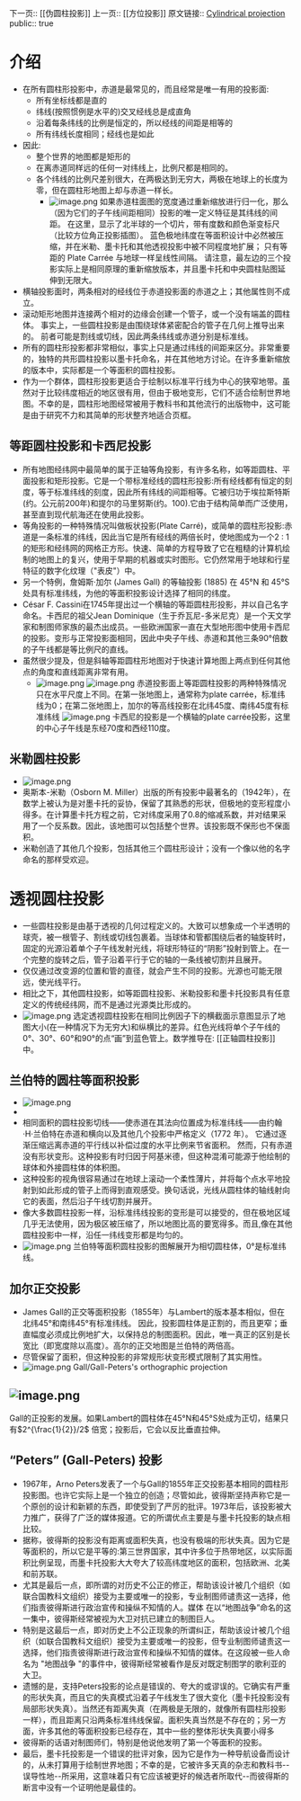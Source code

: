 下一页:: [[伪圆柱投影]]
上一页:: [[方位投影]]
原文链接:: [Cylindrical projection](https://web.archive.org/web/20180227085810/http://www.progonos.com/furuti/MapProj/Normal/ProjCyl/projCyl.html)
public:: true

# 介绍
- 在所有圆柱形投影中，赤道是最常见的，而且经常是唯一有用的投影面:
  * 所有坐标线都是直的
  * 纬线(按照惯例是水平的)交叉经线总是成直角
  * 沿着每条纬线的比例是恒定的，所以经线的间距是相等的
  * 所有纬线长度相同；经线也是如此
- 因此:
  * 整个世界的地图都是矩形的
  * 在离赤道同样远的任何一对纬线上，比例尺都是相同的。
  * 各个纬线的比例尺差别很大，在两极达到无穷大，两极在地球上的长度为零，但在圆柱形地图上却与赤道一样长。
	- ![image.png](../assets/image_1623892351024_0.png) 
	  如果赤道柱面图的宽度通过重新缩放进行归一化，那么（因为它们的子午线间距相同）投影的唯一定义特征是其纬线的间距。 在这里，显示了北半球的一个切片，带有度数和颜色渐变标尺（比较方位角正投影插图）。 蓝色极地纬度在等面积设计中必然被压缩，并在米勒、墨卡托和其他透视投影中被不同程度地扩展； 只有等距的 Plate Carrée 与地球一样呈线性间隔。 请注意，最左边的三个投影实际上是相同原理的重新缩放版本，并且墨卡托和中央圆柱贴图延伸到无限大。
- 横轴投影面时，两条相对的经线位于赤道投影面的赤道之上；其他属性则不成立。
- 滚动矩形地图并连接两个相对的边缘会创建一个管子，或一个没有端盖的圆柱体。 事实上，一些圆柱投影是由围绕球体紧密配合的管子在几何上推导出来的。 前者可能是割线或切线，因此两条纬线或赤道分别是标准线。
- 所有的圆柱形投影都非常相似，事实上只是通过纬线的间距来区分。非常重要的，独特的共形圆柱投影以墨卡托命名，并在其他地方讨论。在许多重新缩放的版本中，实际都是一个等面积的圆柱投影。
- 作为一个群体，圆柱形投影更适合于绘制以标准平行线为中心的狭窄地带。虽然对于比较纬度相近的地区很有用，但由于极地变形，它们不适合绘制世界地图。不幸的是，圆柱形地图经常被用于教科书和其他流行的出版物中，这可能是由于研究不力和其简单的形状整齐地适合页框。
## 等距圆柱投影和卡西尼投影
- 所有地图经纬网中最简单的属于正轴等角投影，有许多名称，如等距圆柱、平面投影和矩形投影。它是一个带标准经线的圆柱形投影:所有经线都有恒定的刻度，等于标准纬线的刻度，因此所有纬线的间距相等。它被归功于埃拉斯特斯(约。公元前200年)和提尔的马里努斯(约。100).它由于结构简单而广泛使用，甚至直到现代航海还在使用此投影。
- 等角投影的一种特殊情况叫做板状投影(Plate Carré)，或简单的圆柱形投影:赤道是一条标准的纬线，因此当它是所有经线的两倍长时，使地图成为一个2 : 1的矩形和经纬网的网格正方形。快速、简单的方程导致了它在粗糙的计算机绘制的地图上的复兴，使用于早期的机器或实时图形。它仍然常用于地球和行星特征的数字化纹理（"表皮"）中。
- 另一个特例，詹姆斯·加尔 (James Gall) 的等轴投影 (1885) 在 45°N 和 45°S 处具有标准纬线，为他的等面积投影设计选择了相同的纬度。
- César F. Cassini在1745年提出过一个横轴的等距圆柱形投影，并以自己名字命名。卡西尼的祖父Jean Dominique（生于乔瓦尼-多米尼克）是一个天文学家和制图师家族的最杰出成员。一些欧洲国家一直在大型地形图中使用卡西尼的投影。变形与正常投影面相同，因此中央子午线、赤道和其他三条90°倍数的子午线都是等比例尺的直线。
- 虽然很少提及，但是斜轴等距圆柱形地图对于快速计算地图上两点到任何其他点的角度和直线距离非常有用。
	- ![image.png](../assets/image_1623919399001_0.png) 
	  ![image.png](../assets/image_1623919406476_0.png) 
	  赤道投影面上等距圆柱投影的两种特殊情况只在水平尺度上不同。在第一张地图上，通常称为plate carrée，标准纬线为0；在第二张地图上，加尔的等高线投影在北纬45度、南纬45度有标准纬线
	  ![image.png](../assets/image_1623919413688_0.png) 
	  卡西尼的投影是一个横轴的plate carrée投影，这里的中心子午线是东经70度和西经110度。
## 米勒圆柱投影
- ![image.png](../assets/image_1623919648541_0.png)
- 奥斯本-米勒（Osborn M. Miller）出版的所有投影中最著名的（1942年），在数学上被认为是对墨卡托的妥协，保留了其熟悉的形状，但极地的变形程度小得多。在计算墨卡托方程之前，它对纬度采用了0.8的缩减系数，并对结果采用了一个反系数。因此，该地图可以包括整个世界。该投影既不保形也不保面积。
- 米勒创造了其他几个投影，包括其他三个圆柱形设计；没有一个像以他的名字命名的那样受欢迎。
# 透视圆柱投影
- 一些圆柱投影是由基于透视的几何过程定义的。大致可以想象成一个半透明的球壳，被一根管子、割线或切线包裹着。当球体和管都围绕后者的轴旋转时，固定的光源沿着单个子午线发射光线，将球形特征的“阴影”投射到管上。在一个完整的旋转之后，管子沿着平行于它的轴的一条线被切割并且展开。
- 仅仅通过改变源的位置和管的直径，就会产生不同的投影。光源也可能无限远，使光线平行。
- 相比之下，其他圆柱投影，如等距圆柱投影、米勒投影和墨卡托投影具有任意定义的传统经纬网，而不是通过光源类比形成的。
- ![image.png](../assets/image_1623920060119_0.png) 
  选定透视圆柱投影在相同比例因子下的横截面示意图显示了地图大小(在一种情况下为无穷大)和纵横比的差异。红色光线将单个子午线的0°、30°、60°和90°的点“画”到蓝色管上。数学推导在: [[正轴圆柱投影]] 中。
## 兰伯特的圆柱等面积投影
- ![image.png](../assets/image_1623920620484_0.png)
-
- 相同面积的圆柱投影切线——使赤道在其法向位置成为标准纬线——由约翰·H·兰伯特在赤道和横向以及其他几个投影中严格定义（1772 年）。 它通过逐渐压缩远离赤道的平行线以补偿过度的水平比例来节省面积。 然而，只有赤道没有形状变形。这种投影有时归因于阿基米德，但这种混淆可能源于他绘制的球体和外接圆柱体的体积图。
- 这种投影的视角很容易通过在地球上滚动一个柔性薄片，并将每个点水平地投射到如此形成的管子上而得到直观感受。换句话说，光线从圆柱体的轴线射向它的表面，然后沿子午线切割并展开。
- 像大多数圆柱投影一样，沿标准纬线投影的变形是可以接受的，但在极地区域几乎无法使用，因为极区被压缩了，所以地图比高的要宽得多。而且,像在其他圆柱投影中一样，沿任一纬线变形都是均匀的。
- ![image.png](../assets/image_1623922722859_0.png) 
  兰伯特等面积圆柱投影的图解展开为相切圆柱体，0°是标准纬线。
## 加尔正交投影
- James Gall的正交等面积投影（1855年）与Lambert的版本基本相似，但在北纬45°和南纬45°有标准纬线。 因此，投影圆柱体是正割的，而且更窄；垂直幅度必须成比例地扩大，以保持总的制图面积。因此，唯一真正的区别是长宽比（即宽度除以高度）。高尔的正交地图是兰伯特的两倍高。
- 尽管保留了面积，但这种投影的非常规形状变形模式限制了其实用性。
- ![image.png](../assets/image_1623980497891_0.png) 
  Gall/Gall-Peters's orthographic projection
## ![image.png](../assets/image_1623980580822_0.png) 
Gall的正投影的发展。如果Lambert的圆柱体在45°N和45°S处成为正切，结果只有$2^{\frac{1}{2}}/2$ 倍宽；投影后，它会以反比垂直拉伸。
## “Peters” (Gall-Peters) 投影
- 1967年，Arno Peters发表了一个与Gall的1855年正交投影基本相同的圆柱形投影图。也许它实际上是一个独立的创造；尽管如此，彼得斯坚持声称它是一个原创的设计和新颖的东西，即使受到了严厉的批评。1973年后，该投影被大力推广，获得了广泛的媒体报道。它的所谓优点主要是与墨卡托投影的缺点相比较。
- 据称，彼得斯的投影没有距离或面积失真，也没有极端的形状失真。因为它是等面积的，所以它是平等的:第三世界国家，其中许多位于热带地区，以实际面积比例呈现，而墨卡托投影大大夸大了较高纬度地区的面积，包括欧洲、北美和前苏联。
- 尤其是最后一点，即所谓的对历史不公正的修正，帮助该设计被几个组织（如联合国教科文组织）接受为主要或唯一的投影，专业制图师谴责这一选择，他们指责彼得斯进行政治宣传和操纵不知情的人。媒体 在以“地图战争”命名的这一集中，彼得斯经常被视为大卫对抗已建立的制图巨人。
- 特别是这最后一点，即对历史上不公正现象的所谓纠正，帮助该设计被几个组织（如联合国教科文组织）接受为主要或唯一的投影，但专业制图师谴责这一选择，他们指责彼得斯进行政治宣传和操纵不知情的媒体。在这段被一些人命名为 "地图战争 "的事件中，彼得斯经常被看作是反对既定制图学的歌利亚的大卫。
- 遗憾的是，支持Peters投影的论点是错误的、夸大的或谬误的。它确实有严重的形状失真，而且它的失真模式沿着子午线发生了很大变化（墨卡托投影没有局部形状失真）。当然还有距离失真（在两极是无限的，就像所有圆柱形投影一样），而且距离只沿两条标准纬线保留。面积失真当然是不存在的；另一方面，许多其他的等面积投影已经存在，其中一些的整体形状失真要小得多
- 彼得斯的话语对制图师们，特别是他说他发明了第一个等面积的投影。
- 最后，墨卡托投影是一个错误的批评对象，因为它是作为一种导航设备而设计的，从未打算用于绘制世界地图；不幸的是，它被许多天真的杂志和教科书--误导性地--所采用，这意味着只有它应该被更好的候选者所取代--而彼得斯的断言中没有一个证明他是最佳的。